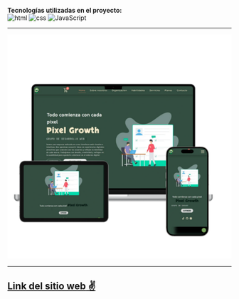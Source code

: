 **Tecnologías utilizadas en el proyecto:**  
<img src="https://img.icons8.com/color/344/html-5--v1.png" alt="html" width="50"/>
<img src="https://img.icons8.com/color/344/css3.png" alt="css" width="50"/>
<img src="https://img.icons8.com/color/344/javascript--v1.png" alt="JavaScript" width="50"/>

---

![portafolio-presentacion](https://raw.githubusercontent.com/Pixel-Growth/Pixel-Growth.github.io/bccfc8dab79f2faa9d046cb912442270f9baf8ce/The%20Mockup.png)

---

[**Link del sitio web** ✌](https://pixel-growth.github.io/)
---

